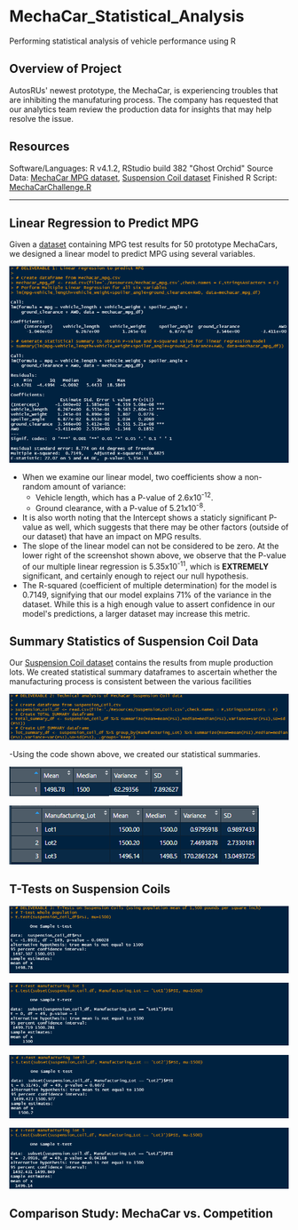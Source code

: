 # MechaCar_Statistical_Analysis

Performing statistical analysis of vehicle performance using R

## Overview of Project

AutosRUs' newest prototype, the MechaCar, is experiencing troubles that are inhibiting the manufaturing process. The company has requested that our analytics team review the production data for insights that may help resolve the issue.

## Resources

Software/Languages: R v4.1.2, RStudio build 382 "Ghost Orchid"
Source Data: [MechaCar MPG dataset](https://github.com/ZeroDarkHardy/MechaCar_Statistical_Analysis/blob/main/Resources/MechaCar_mpg.csv), [Suspension Coil dataset](https://github.com/ZeroDarkHardy/MechaCar_Statistical_Analysis/blob/main/Resources/Suspension_Coil.csv)
Finished R Script: [MechaCarChallenge.R](https://github.com/ZeroDarkHardy/MechaCar_Statistical_Analysis/blob/main/MechaCarChallenge.R)

---

## Linear Regression to Predict MPG

Given a [dataset](https://github.com/ZeroDarkHardy/MechaCar_Statistical_Analysis/blob/main/Resources/MechaCar_mpg.csv) containing MPG test results for 50 prototype MechaCars, we designed a linear model to predict MPG using several variables.

![linear_regression.png](https://github.com/ZeroDarkHardy/MechaCar_Statistical_Analysis/blob/main/images/linear_regression.png)

- When we examine our linear model, two coefficients show a non-random amount of variance:
    - Vehicle length, which has a P-value of 2.6x10<sup>-12</sup>.
    - Ground clearance, with a P-value of 5.21x10<sup>-8</sup>.
- It is also worth noting that the Intercept shows a staticly significant P-value as well, which suggests that there may be other factors (outside of our dataset) that have an impact on MPG results.
- The slope of the linear model can not be considered to be zero.  At the lower right of the screenshot shown above, we observe that the P-value of our multiple linear regression is 5.35x10<sup>-11</sup>, which is **EXTREMELY** significant, and certainly enough to reject our null hypothesis. 
- The R-squared (coefficient of multiple determination) for the model is 0.7149, signifying that our model explains 71% of the variance in the dataset. While this is a high enough value to assert confidence in our model's predictions, a larger dataset may increase this metric.

## Summary Statistics of Suspension Coil Data

Our [Suspension Coil dataset](https://github.com/ZeroDarkHardy/MechaCar_Statistical_Analysis/blob/main/Resources/Suspension_Coil.csv) contains the results from muple production lots. We created statistical summary dataframes to ascertain whether the manufacturing process is consistent between the various facilities

![deliverable2_code.png](https://github.com/ZeroDarkHardy/MechaCar_Statistical_Analysis/blob/main/images/deliverable2_code.png)

-Using the code shown above, we created our statistical summaries.

![total_summary_df.png](https://github.com/ZeroDarkHardy/MechaCar_Statistical_Analysis/blob/main/images/total_summary_df.png)


![lot_summary_df.png](https://github.com/ZeroDarkHardy/MechaCar_Statistical_Analysis/blob/main/images/lot_summary_df.png)


## T-Tests on Suspension Coils

![deliverable3_1.png](https://github.com/ZeroDarkHardy/MechaCar_Statistical_Analysis/blob/main/images/deliverable3_1.png)

![deliverable3_2.png](https://github.com/ZeroDarkHardy/MechaCar_Statistical_Analysis/blob/main/images/deliverable3_2.png)

![deliverable3_3.png](https://github.com/ZeroDarkHardy/MechaCar_Statistical_Analysis/blob/main/images/deliverable3_3.png)

![deliverable3_4.png](https://github.com/ZeroDarkHardy/MechaCar_Statistical_Analysis/blob/main/images/deliverable3_4.png)

## Comparison Study: MechaCar vs. Competition